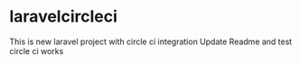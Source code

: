 # laravelcircleci
This is new laravel project with circle ci integration 
Update Readme and test circle ci works
